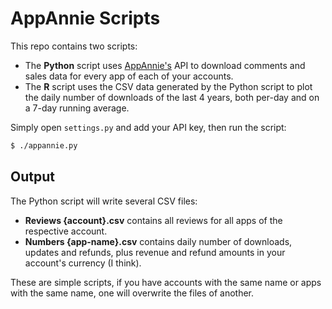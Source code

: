 AppAnnie Scripts
================

This repo contains two scripts:

- The **Python** script uses [AppAnnie's](http://www.appannie.com) API to download comments and sales data for every app of each of your accounts.
- The **R** script uses the CSV data generated by the Python script to plot the daily number of downloads of the last 4 years, both per-day and on a 7-day running average.

Simply open `settings.py` and add your API key, then run the script:

```bash
$ ./appannie.py
```

Output
------

The Python script will write several CSV files:

- **Reviews {account}.csv** contains all reviews for all apps of the respective account.
- **Numbers {app-name}.csv** contains daily number of downloads, updates and refunds, plus revenue and refund amounts in your account's currency (I think).

These are simple scripts, if you have accounts with the same name or apps with the same name, one will overwrite the files of another.
